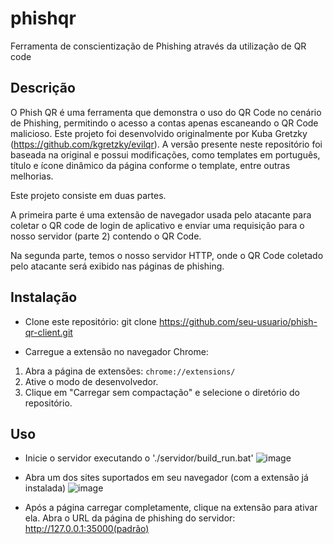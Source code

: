 # phishqr
Ferramenta de conscientização de Phishing através da utilização de QR code

## Descrição
O Phish QR é uma ferramenta que demonstra o uso do QR Code no cenário de Phishing, permitindo o acesso a contas apenas escaneando o QR Code malicioso. Este projeto foi desenvolvido originalmente por Kuba Gretzky (https://github.com/kgretzky/evilqr). A versão presente neste repositório foi baseada na original e possui modificações, como templates em português, título e ícone dinâmico da página conforme o template, entre outras melhorias.

Este projeto consiste em duas partes.

A primeira parte é uma extensão de navegador usada pelo atacante para coletar o QR code de login de aplicativo e enviar uma requisição para o nosso servidor (parte 2) contendo o QR Code.

Na segunda parte, temos o nosso servidor HTTP, onde o QR Code coletado pelo atacante será exibido nas páginas de phishing.

## Instalação
- Clone este repositório:
git clone https://github.com/seu-usuario/phish-qr-client.git

- Carregue a extensão no navegador Chrome:
1. Abra a página de extensões: `chrome://extensions/`
2. Ative o modo de desenvolvedor.
3. Clique em "Carregar sem compactação" e selecione o diretório do repositório.

## Uso
- Inicie o servidor executando o './servidor/build_run.bat'
![image](https://github.com/whoamigod/phishqr/assets/124740533/d1ef3d8b-abe1-40c0-bc3d-4f6561d52691)

- Abra um dos sites suportados em seu navegador (com a extensão já instalada)
  ![image](https://github.com/whoamigod/phishqr/assets/124740533/3d5cc7ef-9207-4cd0-9a6b-9b5bab8941c3)

- Após a página carregar completamente, clique na extensão para ativar ela.
Abra o URL da página de phishing do servidor: http://127.0.0.1:35000(padrão) 
